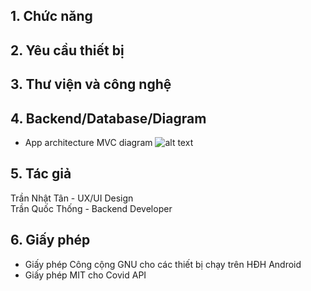 ## 1. Chức năng

## 2. Yêu cầu thiết bị

## 3. Thư viện và công nghệ

## 4. Backend/Database/Diagram
- App architecture MVC diagram
![alt text](https://github.com/tantran17521018/FLutter_covid_tracker_medium/blob/master/readme_img/Screenshot_11.png)
## 5. Tác giả
Trần Nhật Tân - UX/UI Design<br /> 
Trần Quốc Thống - Backend Developer
## 6. Giấy phép
- Giấy phép Công cộng GNU cho các thiết bị chạy trên HĐH Android
- Giấy phép MIT cho Covid API
